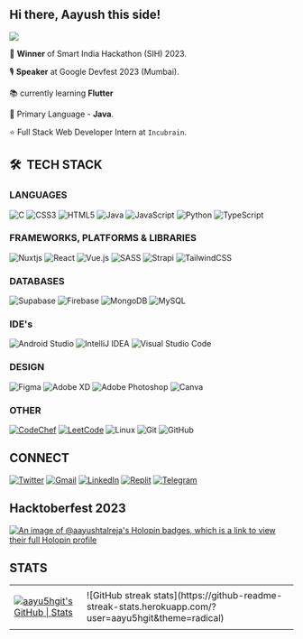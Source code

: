 ## Hi there, Aayush this side!

![](https://komarev.com/ghpvc/?username=aayu5hgit&style=for-the-badge) 

 🎉 **Winner** of Smart India Hackathon (SIH) 2023.

 🎙 **Speaker** at Google Devfest 2023 (Mumbai).
 
 📚 currently learning **Flutter**

 🌱 Primary Language - **Java**.

 ⭐ Full Stack Web Developer Intern at `Incubrain`.
   

## 🛠 &nbsp;TECH STACK
### LANGUAGES
![C](https://img.shields.io/badge/c-%2300599C.svg?style=for-the-badge&logo=c&logoColor=white) ![CSS3](https://img.shields.io/badge/css3-%231572B6.svg?style=for-the-badge&logo=css3&logoColor=white) ![HTML5](https://img.shields.io/badge/html5-%23E34F26.svg?style=for-the-badge&logo=html5&logoColor=white) ![Java](https://img.shields.io/badge/java-%23ED8B00.svg?style=for-the-badge&logo=java&logoColor=white) ![JavaScript](https://img.shields.io/badge/javascript-%23323330.svg?style=for-the-badge&logo=javascript&logoColor=%23F7DF1E) ![Python](https://img.shields.io/badge/python-3670A0?style=for-the-badge&logo=python&logoColor=ffdd54) ![TypeScript](https://img.shields.io/badge/typescript-%23007ACC.svg?style=for-the-badge&logo=typescript&logoColor=white)
### FRAMEWORKS, PLATFORMS & LIBRARIES
![Nuxtjs](https://img.shields.io/badge/Nuxt-002E3B?style=for-the-badge&logo=nuxtdotjs&logoColor=#00DC82) ![React](https://img.shields.io/badge/react-%2320232a.svg?style=for-the-badge&logo=react&logoColor=%2361DAFB) ![Vue.js](https://img.shields.io/badge/vuejs-%2335495e.svg?style=for-the-badge&logo=vuedotjs&logoColor=%234FC08D) ![SASS](https://img.shields.io/badge/SASS-hotpink.svg?style=for-the-badge&logo=SASS&logoColor=white) ![Strapi](https://img.shields.io/badge/strapi-%232E7EEA.svg?style=for-the-badge&logo=strapi&logoColor=white) ![TailwindCSS](https://img.shields.io/badge/tailwindcss-%2338B2AC.svg?style=for-the-badge&logo=tailwind-css&logoColor=white) 
### DATABASES
![Supabase](https://img.shields.io/badge/Supabase-3ECF8E?style=for-the-badge&logo=supabase&logoColor=white) ![Firebase](https://img.shields.io/badge/Firebase-039BE5?style=for-the-badge&logo=Firebase&logoColor=white) ![MongoDB](https://img.shields.io/badge/MongoDB-%234ea94b.svg?style=for-the-badge&logo=mongodb&logoColor=white) ![MySQL](https://img.shields.io/badge/mysql-%2300f.svg?style=for-the-badge&logo=mysql&logoColor=white)
### IDE's
![Android Studio](https://img.shields.io/badge/Android%20Studio-3DDC84.svg?style=for-the-badge&logo=android-studio&logoColor=white) ![IntelliJ IDEA](https://img.shields.io/badge/IntelliJIDEA-000000.svg?style=for-the-badge&logo=intellij-idea&logoColor=white) ![Visual Studio Code](https://img.shields.io/badge/Visual%20Studio%20Code-0078d7.svg?style=for-the-badge&logo=visual-studio-code&logoColor=white) 
### DESIGN
![Figma](https://img.shields.io/badge/figma-%23F24E1E.svg?style=for-the-badge&logo=figma&logoColor=white) ![Adobe XD](https://img.shields.io/badge/Adobe%20XD-470137?style=for-the-badge&logo=Adobe%20XD&logoColor=#FF61F6) ![Adobe Photoshop](https://img.shields.io/badge/adobe%20photoshop-%2331A8FF.svg?style=for-the-badge&logo=adobe%20photoshop&logoColor=white)  ![Canva](https://img.shields.io/badge/Canva-%2300C4CC.svg?style=for-the-badge&logo=Canva&logoColor=white)
### OTHER
[![CodeChef](https://img.shields.io/badge/CodeChef-%23964B00.svg?style=for-the-badge&logo=CodeChef&logoColor=white)](https://www.codechef.com/users/aayu5hh "Check out my Codechef") [![LeetCode](https://img.shields.io/badge/LeetCode-000000?style=for-the-badge&logo=LeetCode&logoColor=#d16c06)](https://leetcode.com/aayushtalreja)  ![Linux](https://img.shields.io/badge/Linux-FCC624?style=for-the-badge&logo=linux&logoColor=black) ![Git](https://img.shields.io/badge/git-%23F05033.svg?style=for-the-badge&logo=git&logoColor=white) ![GitHub](https://img.shields.io/badge/github-%23121011.svg?style=for-the-badge&logo=github&logoColor=white) 
## CONNECT
[![Twitter](https://img.shields.io/badge/Twitter-%231DA1F2.svg?style=for-the-badge&logo=Twitter&logoColor=white)](https://twitter.com/_aayu5h "Follow me on Twitter") [![Gmail](https://img.shields.io/badge/Gmail-D14836?style=for-the-badge&logo=gmail&logoColor=white)](mailto:amtalreja02@gmail.com "Connect via Email") [![LinkedIn](https://img.shields.io/badge/linkedin-%230077B5.svg?style=for-the-badge&logo=linkedin&logoColor=white)](https://www.linkedin.com/in/aayush-talreja-107896224/ "Connect via Linkedin") [![Replit](https://img.shields.io/badge/Replit-DD1200?style=for-the-badge&logo=Replit&logoColor=white)](https://replit.com/@aayu5hgit "My Replit Profile") [![Telegram](https://img.shields.io/badge/Telegram-2CA5E0?style=for-the-badge&logo=telegram&logoColor=white)](https://t.me/aayushtalreja "Telegram")

## Hacktoberfest 2023
[![An image of @aayushtalreja's Holopin badges, which is a link to view their full Holopin profile](https://holopin.me/aayushtalreja)](https://holopin.io/@aayushtalreja)

## STATS

<table>

  <tr>
    <td>
    
 [![aayu5hgit's GitHub | Stats](https://stats.quine.sh/aayu5hgit/github?theme=dark)](https://quine.sh?utm_source=widgets&utm_campaign=aayu5hgit)
   </td>

   <td>  
     ![GitHub streak stats](https://github-readme-streak-stats.herokuapp.com/?user=aayu5hgit&theme=radical)
     </td>
       

  </table>
  
<!--  [![Top Langs](https://github-readme-stats.vercel.app/api/top-langs/?username=aayu5hgit&layout=compact)](https://github.com/aayu5hgit/github-readme-stats) -->
